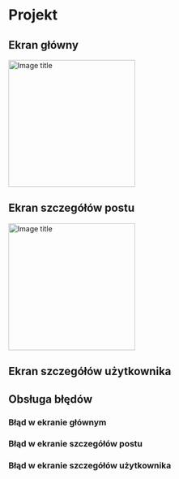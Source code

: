 # Projekt
## Ekran główny
<img src="https://github.com/Szymon-Domagala/JsonPlaceholderApiProjcet/blob/main/EkranGlowny-ezgif.com-video-to-gif-converter.gif?raw=true" alt="Image title" width="250">

## Ekran szczegółów postu
<img src="https://github.com/Szymon-Domagala/JsonPlaceholderApiProjcet/blob/main/EkranSzczegolowPostu-ezgif.com-video-to-gif-converter.gif?raw=true" alt="Image title" width="250">

## Ekran szczegółów użytkownika
## Obsługa błędów
### Błąd w ekranie głównym
### Błąd w ekranie szczegółów postu
### Błąd w ekranie szczegółów użytkownika
